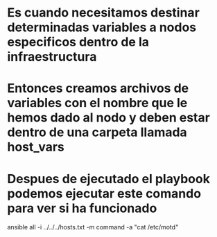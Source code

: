 # Es cuando necesitamos destinar determinadas variables a nodos especificos dentro de la infraestructura
# Entonces creamos archivos de variables con el nombre que le hemos dado al nodo y deben estar dentro de una carpeta llamada host_vars

# Despues de ejecutado el playbook podemos ejecutar este comando para ver si ha funcionado
ansible all -i ../../../hosts.txt -m command -a "cat /etc/motd"